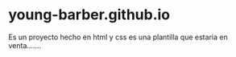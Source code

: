 # young-barber.github.io
Es un proyecto hecho en html y css es una plantilla que estaria en venta.......
